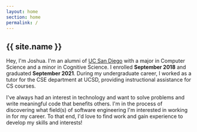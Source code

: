```yaml
---
layout: home
section: home
permalink: /
---
```

## {{ site.name }}
Hey, I'm Joshua. I'm an alumni of [UC San Diego](https://ucsd.edu) with a major in Computer Science and a minor in Cognitive Science. I enrolled **September 2018** and graduated **September 2021**. During my undergraduate career, I worked as a tutor for the CSE department at UCSD, providing instructional assistance for CS courses.

I've always had an interest in technology and want to solve problems and write meaningful code that benefits others. I'm in the process of discovering what field(s) of software engineering I'm interested in working in for my career. To that end, I'd love to find work and gain experience to develop my skills and interests!